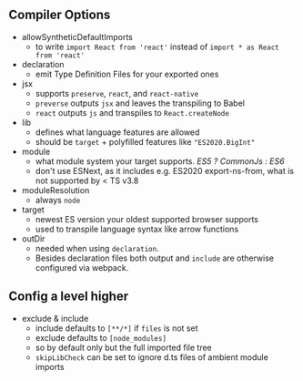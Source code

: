 ## Compiler Options
- allowSyntheticDefaultImports
  - to write `import React from 'react'` instead of `import * as React from 'react'`
- declaration
  - emit Type Definition Files for your exported ones
- jsx
  - supports `preserve`, `react`, and `react-native`
  - `preverse` outputs `jsx` and leaves the transpiling to Babel
  - `react` outputs `js` and transpiles to `React.createNode`
- lib
  - defines what language features are allowed
  - should be `target` + polyfilled features like `"ES2020.BigInt"`
- module
  - what module system your target supports. _ES5 ? CommonJs : ES6_
  - don't use ESNext, as it includes e.g. ES2020 export-ns-from, what is not supported by < TS v3.8
- moduleResolution
  - always `node`
- target
  - newest ES version your oldest supported browser supports
  - used to transpile language syntax like arrow functions
- outDir
  - needed when using `declaration`.
  - Besides declaration files both output and `include` are otherwise configured via webpack.

## Config a level higher
- exclude & include
  - include defaults to `[**/*]` if `files` is not set
  - exclude defaults to `[node_modules]`
  - so by default only but the full imported file tree
  - `skipLibCheck` can be set to ignore d.ts files of ambient module imports
